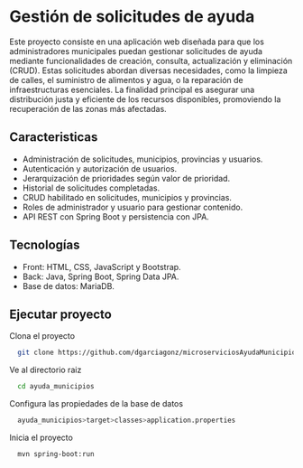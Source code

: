 # Gestión de solicitudes de ayuda

Este proyecto consiste en una aplicación web diseñada para que los administradores 
municipales puedan gestionar solicitudes de ayuda mediante funcionalidades de creación,
consulta, actualización y eliminación (CRUD). Estas solicitudes abordan diversas 
necesidades, como la limpieza de calles, el suministro de alimentos y agua, o la 
reparación de infraestructuras esenciales. La finalidad principal es asegurar una 
distribución justa y eficiente de los recursos disponibles, promoviendo la recuperación de 
las zonas más afectadas. 

## Caracteristicas

- Administración de solicitudes, municipios, provincias y usuarios.
- Autenticación y autorización de usuarios.
- Jerarquización de prioridades según valor de prioridad.
- Historial de solicitudes completadas.
- CRUD habilitado en solicitudes, municipios y provincias.
- Roles de administrador y usuario para gestionar contenido.
- API REST con Spring Boot y persistencia con JPA.

## Tecnologías

- Front: HTML, CSS, JavaScript y Bootstrap.
- Back: Java, Spring Boot, Spring Data JPA.
- Base de datos: MariaDB.

## Ejecutar proyecto

Clona el proyecto

```bash
  git clone https://github.com/dgarciagonz/microserviciosAyudaMunicipios.git
```

Ve al directorio raiz

```bash
  cd ayuda_municipios
```

Configura las propiedades de la base de datos

```bash
  ayuda_municipios>target>classes>application.properties
```

Inicia el proyecto

```bash
  mvn spring-boot:run 
```
